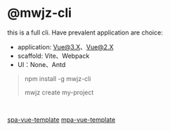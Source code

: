 # @mwjz-cli

this is a full cli. Have prevalent application are choice:

- application: Vue@3.X、Vue@2.X
- scaffold: Vite、Webpack
- UI：None、Antd

> npm install -g mwjz-cli
>
> mwjz create my-project

<br/>

[spa-vue-template](https://github.com/yanzhangshuai/spa-vue-template)
[mpa-vue-template](https://github.com/yanzhangshuai/mpa-vue-template)
